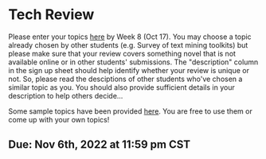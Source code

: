 # Tech Review

Please enter your topics [here](https://docs.google.com/spreadsheets/d/1hWAyxd82FcitN9eG3yMW6ckq6l1VASBtYWpaPbywMPc/edit?usp=sharing) by Week 8 (Oct 17). You may choose a topic already chosen by other students (e.g. Survey of text mining toolkits) but please make sure that your review covers something novel that is not available online or in other students' submissions. The "description" column in the sign up sheet should help identify whether your review is unique or not. So, please read the desciptions of other students who've chosen a similar topic as you. You should also provide sufficient details in your description to help others decide...


Some sample topics have been provided [here](https://docs.google.com/spreadsheets/d/1yeKm8hJbyRGhiUDvZv9-S3Zzu5hDtET-O6Yeci-VPOs/edit?usp=sharing). You are free to use them or come up with your own topics!

## Due: Nov 6th, 2022 at 11:59 pm CST
